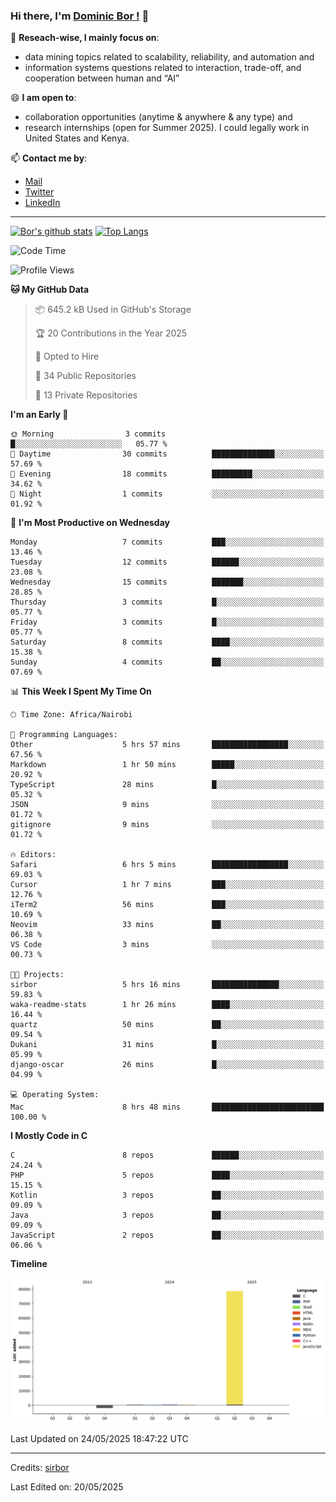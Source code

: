 ### Hi there, I'm [Dominic Bor !](https://www.dominicbor.me/) 👋

🔭 **Reseach-wise, I mainly focus on**:

- data mining topics related to scalability, reliability, and automation and
- information systems questions related to interaction, trade-off, and cooperation between human and “AI”

😄 **I am open to**:

- collaboration opportunities (anytime & anywhere & any type) and
- research internships (open for Summer 2025). I could legally work in United States and Kenya.

📫 **Contact me by**:

- [Mail](mailto:dominicbor@icloud.com)
- [Twitter](https://twitter.com/Kd_Bpr)
- [LinkedIn](https://www.linkedin.com/in/sirbor/)

---

[![Bor's github stats](https://github-readme-stats.vercel.app/api?username=sirbor&theme=material-palenight&count_private=true&hide=contribs)](https://github.com/anuraghazra/github-readme-stats)
[![Top Langs](https://github-readme-stats.vercel.app/api/top-langs/?username=sirbor&theme=material-palenight&hide=Jupyter&layout=compact)](https://github.com/anuraghazra/github-readme-stats)

<!--START_SECTION:waka-->
![Code Time](http://img.shields.io/badge/Code%20Time-812%20hrs%201%20min-blue)

![Profile Views](http://img.shields.io/badge/Profile%20Views-6-blue)

**🐱 My GitHub Data** 

> 📦 645.2 kB Used in GitHub's Storage 
 > 
> 🏆 20 Contributions in the Year 2025
 > 
> 💼 Opted to Hire
 > 
> 📜 34 Public Repositories 
 > 
> 🔑 13 Private Repositories 
 > 
**I'm an Early 🐤** 

```text
🌞 Morning                3 commits           █░░░░░░░░░░░░░░░░░░░░░░░░   05.77 % 
🌆 Daytime                30 commits          ██████████████░░░░░░░░░░░   57.69 % 
🌃 Evening                18 commits          █████████░░░░░░░░░░░░░░░░   34.62 % 
🌙 Night                  1 commits           ░░░░░░░░░░░░░░░░░░░░░░░░░   01.92 % 
```
📅 **I'm Most Productive on Wednesday** 

```text
Monday                   7 commits           ███░░░░░░░░░░░░░░░░░░░░░░   13.46 % 
Tuesday                  12 commits          ██████░░░░░░░░░░░░░░░░░░░   23.08 % 
Wednesday                15 commits          ███████░░░░░░░░░░░░░░░░░░   28.85 % 
Thursday                 3 commits           █░░░░░░░░░░░░░░░░░░░░░░░░   05.77 % 
Friday                   3 commits           █░░░░░░░░░░░░░░░░░░░░░░░░   05.77 % 
Saturday                 8 commits           ████░░░░░░░░░░░░░░░░░░░░░   15.38 % 
Sunday                   4 commits           ██░░░░░░░░░░░░░░░░░░░░░░░   07.69 % 
```


📊 **This Week I Spent My Time On** 

```text
🕑︎ Time Zone: Africa/Nairobi

💬 Programming Languages: 
Other                    5 hrs 57 mins       █████████████████░░░░░░░░   67.56 % 
Markdown                 1 hr 50 mins        █████░░░░░░░░░░░░░░░░░░░░   20.92 % 
TypeScript               28 mins             █░░░░░░░░░░░░░░░░░░░░░░░░   05.32 % 
JSON                     9 mins              ░░░░░░░░░░░░░░░░░░░░░░░░░   01.72 % 
gitignore                9 mins              ░░░░░░░░░░░░░░░░░░░░░░░░░   01.72 % 

🔥 Editors: 
Safari                   6 hrs 5 mins        █████████████████░░░░░░░░   69.03 % 
Cursor                   1 hr 7 mins         ███░░░░░░░░░░░░░░░░░░░░░░   12.76 % 
iTerm2                   56 mins             ███░░░░░░░░░░░░░░░░░░░░░░   10.69 % 
Neovim                   33 mins             ██░░░░░░░░░░░░░░░░░░░░░░░   06.38 % 
VS Code                  3 mins              ░░░░░░░░░░░░░░░░░░░░░░░░░   00.73 % 

🐱‍💻 Projects: 
sirbor                   5 hrs 16 mins       ███████████████░░░░░░░░░░   59.83 % 
waka-readme-stats        1 hr 26 mins        ████░░░░░░░░░░░░░░░░░░░░░   16.44 % 
quartz                   50 mins             ██░░░░░░░░░░░░░░░░░░░░░░░   09.54 % 
Dukani                   31 mins             █░░░░░░░░░░░░░░░░░░░░░░░░   05.99 % 
django-oscar             26 mins             █░░░░░░░░░░░░░░░░░░░░░░░░   04.99 % 

💻 Operating System: 
Mac                      8 hrs 48 mins       █████████████████████████   100.00 % 
```

**I Mostly Code in C** 

```text
C                        8 repos             ██████░░░░░░░░░░░░░░░░░░░   24.24 % 
PHP                      5 repos             ████░░░░░░░░░░░░░░░░░░░░░   15.15 % 
Kotlin                   3 repos             ██░░░░░░░░░░░░░░░░░░░░░░░   09.09 % 
Java                     3 repos             ██░░░░░░░░░░░░░░░░░░░░░░░   09.09 % 
JavaScript               2 repos             ██░░░░░░░░░░░░░░░░░░░░░░░   06.06 % 
```



**Timeline**

![Lines of Code chart](https://raw.githubusercontent.com/sirbor/sirbor/main/assets/bar_graph.png)


 Last Updated on 24/05/2025 18:47:22 UTC
<!--END_SECTION:waka-->
---

Credits: [sirbor](https://github.com/sirbor)

Last Edited on: 20/05/2025
